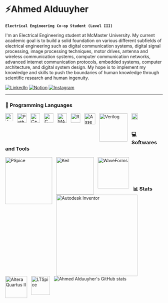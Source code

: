 # ⚡Ahmed Alduuyher

**`Electrical Engineering Co-op Student (Level III)`**

I'm an Electrical Engineering student at McMaster University. My current academic goal is to build a solid foundation on various different subfields of electrical engineering such as digital communication systems, digital signal processing, image processing techniques, motor drives, antenna and wireless communication systems, computer communication networks, advanced internet communication protocols, embedded systems, computer architecture, and digital system design. My hope is to implement my knowledge and skills to push the boundaries of human knowledge through scientific research and human ingenuity. 

   <p align="left">
      <a href="https://www.linkedin.com/in/ahmedalduuyher/">
         <img alt="LinkedIn" title="LinkedIn" src="https://img.shields.io/badge/linkedin-%230077B5.svg?&style=for-the-badge&logo=linkedin&logoColor=white"/></a> 
      <a href="https://victorious-captain-c72.notion.site/Hi-I-m-Ahmed-Alduuyher-e2bf95e4b1dc4cccb413ce1644b60bd1">
         <img alt="Notion" title="Notion" src="https://img.shields.io/badge/Notion-black?style=for-the-badge&logo=Notion"/></a>
     <a href="https://www.instagram.com/ahmedalduuyher/">
         <img alt="Instagram" title="Instagram" src="https://img.shields.io/badge/instagram-%23E4405F.svg?&style=for-the-badge&logo=instagram&logoColor=white"/></a>
   </p>

---

### 🧰 Programming Languages


<img align="left" alt="JavaScript" width="25px" style="padding-right:10px;" src="https://cdn.jsdelivr.net/gh/devicons/devicon/icons/javascript/javascript-original.svg" />
<img align="left" alt="Python" width="30px" style="padding-right:10px;" src="https://cdn.jsdelivr.net/gh/devicons/devicon/icons/python/python-original.svg" />
<img align="left" alt="C++" width="30px" style="padding-right:10px;" src="https://cdn.jsdelivr.net/gh/devicons/devicon/icons/cplusplus/cplusplus-original.svg" />
<img align="left" alt="C" width="30px" style="padding-right:10px;" src="https://cdn.jsdelivr.net/gh/devicons/devicon/icons/c/c-original.svg" />
<img align="left" alt="MATLAB" width="30px" style="padding-right:10px;" src="https://cdn.jsdelivr.net/gh/devicons/devicon/icons/matlab/matlab-original.svg" />
<img align="left" alt="R" width="30px" style="padding-right:10px;" src="https://cdn.jsdelivr.net/gh/devicons/devicon/icons/r/r-original.svg" />
<img align="left" alt="Assembly Language" width="35px" style="padding-right:10px;" src="https://veriklick.com/wp-content/uploads/2021/12/Assembly.png" />
<img align="left" alt="Verilog" width="90px" style="padding-right:10px;" src="https://upload.wikimedia.org/wikipedia/en/e/ef/SystemVerilog_logo.png" />
<img align="left" alt="Java" width="20px" style="padding-right:10px;" src="https://upload.wikimedia.org/wikipedia/en/thumb/3/30/Java_programming_language_logo.svg/1200px-Java_programming_language_logo.svg.png" />
<br />

#
### 💻 Softwares and Tools


<img align="left" alt="PSpice" width="150px" style="padding-right:10px;" src="https://www.pspice.com/sites/default/files/pspice-for-ti-logo.png"/>
<img align="left" alt="Keil" width="120px" style="padding-right:10px;" src="https://upload.wikimedia.org/wikipedia/en/thumb/8/8d/Keil_logo.svg/1200px-Keil_logo.svg.png"/>
<img align="left" alt="WaveForms" width="100px" style="padding-right:10px;" src="https://cdn11.bigcommerce.com/s-7gavg/product_images/uploaded_images/waveforms-logo-300.png"/>
<img align="left" alt="Autodesk Inventor" width="260px" style="padding-right:10px;" src="https://nexgensolutions.com/wp-content/uploads/2022/04/Inventor-Professional-2023-lockup-Blk-OL-ADSK-No-Year-1-line-1.png"/>
<img align="left" alt="Altera Quartus II" width="70px" style="padding-right:10px;" src="https://streamhpc.com/wp-content/uploads/2016/10/quartus-300x284.jpg"/>
<img align="left" alt="LTSpice" width="60px" style="padding-right:10px;" src="https://djtnrpkvps28m.cloudfront.net/uploads/2020/11/LTSpice-logo.jpg"/>

<br>
<br>
<br />

#

### 📊 Stats

![Ahmed Alduuyher's GitHub stats](https://github-readme-stats.vercel.app/api?username=ahmedalduuyher&show_icons=true&theme=gruvbox)

<!-- ![GitHub Streak](https://streak-stats.demolab.com?user=ahmedalduuyher&theme=gruvbox&border_radius=4.5) -->

#
